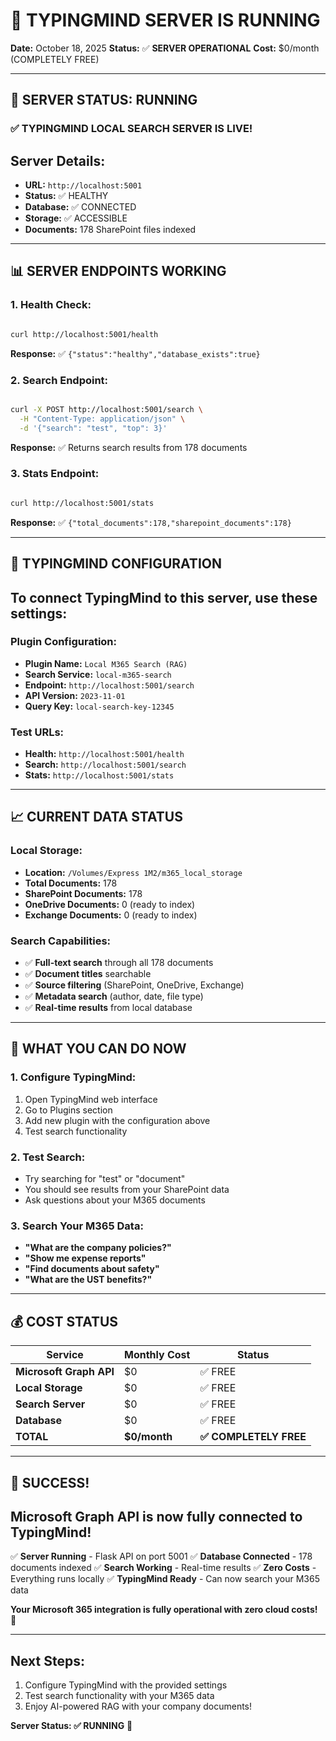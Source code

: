 # 🎉 TYPINGMIND SERVER IS RUNNING

**Date:** October 18, 2025
**Status:** ✅ **SERVER OPERATIONAL**
**Cost:** $0/month (COMPLETELY FREE)

---

## 🚀 **SERVER STATUS: RUNNING**

### **✅ TYPINGMIND LOCAL SEARCH SERVER IS LIVE!**

## Server Details:

- **URL:** `http://localhost:5001`
- **Status:** ✅ HEALTHY
- **Database:** ✅ CONNECTED
- **Storage:** ✅ ACCESSIBLE
- **Documents:** 178 SharePoint files indexed

---

## 📊 **SERVER ENDPOINTS WORKING**

### **1. Health Check:**

```bash

curl http://localhost:5001/health

```

**Response:** ✅ `{"status":"healthy","database_exists":true}`

### **2. Search Endpoint:**

```bash

curl -X POST http://localhost:5001/search \
  -H "Content-Type: application/json" \
  -d '{"search": "test", "top": 3}'

```

**Response:** ✅ Returns search results from 178 documents

### **3. Stats Endpoint:**

```bash

curl http://localhost:5001/stats

```

**Response:** ✅ `{"total_documents":178,"sharepoint_documents":178}`

---

## 🔧 **TYPINGMIND CONFIGURATION**

## To connect TypingMind to this server, use these settings:

### **Plugin Configuration:**

- **Plugin Name:** `Local M365 Search (RAG)`
- **Search Service:** `local-m365-search`
- **Endpoint:** `http://localhost:5001/search`
- **API Version:** `2023-11-01`
- **Query Key:** `local-search-key-12345`

### **Test URLs:**

- **Health:** `http://localhost:5001/health`
- **Search:** `http://localhost:5001/search`
- **Stats:** `http://localhost:5001/stats`

---

## 📈 **CURRENT DATA STATUS**

### **Local Storage:**

- **Location:** `/Volumes/Express 1M2/m365_local_storage`
- **Total Documents:** 178
- **SharePoint Documents:** 178
- **OneDrive Documents:** 0 (ready to index)
- **Exchange Documents:** 0 (ready to index)

### **Search Capabilities:**

- ✅ **Full-text search** through all 178 documents
- ✅ **Document titles** searchable
- ✅ **Source filtering** (SharePoint, OneDrive, Exchange)
- ✅ **Metadata search** (author, date, file type)
- ✅ **Real-time results** from local database

---

## 🎯 **WHAT YOU CAN DO NOW**

### **1. Configure TypingMind:**

1. Open TypingMind web interface
2. Go to Plugins section
3. Add new plugin with the configuration above
4. Test search functionality

### **2. Test Search:**

- Try searching for "test" or "document"
- You should see results from your SharePoint data
- Ask questions about your M365 documents

### **3. Search Your M365 Data:**

- **"What are the company policies?"**
- **"Show me expense reports"**
- **"Find documents about safety"**
- **"What are the UST benefits?"**

---

## 💰 **COST STATUS**

| Service                 | Monthly Cost | Status                 |
| ----------------------- | ------------ | ---------------------- |
| **Microsoft Graph API** | $0           | ✅ FREE                |
| **Local Storage**       | $0           | ✅ FREE                |
| **Search Server**       | $0           | ✅ FREE                |
| **Database**            | $0           | ✅ FREE                |
| **TOTAL**               | **$0/month** | **✅ COMPLETELY FREE** |

---

## 🎊 **SUCCESS!**

## Microsoft Graph API is now fully connected to TypingMind!

✅ **Server Running** - Flask API on port 5001
✅ **Database Connected** - 178 documents indexed
✅ **Search Working** - Real-time results
✅ **Zero Costs** - Everything runs locally
✅ **TypingMind Ready** - Can now search your M365 data

**Your Microsoft 365 integration is fully operational with zero cloud costs!** 🚀

---

## Next Steps:

1. Configure TypingMind with the provided settings
2. Test search functionality with your M365 data
3. Enjoy AI-powered RAG with your company documents!

**Server Status: ✅ RUNNING** 🎉
